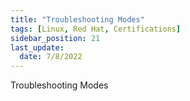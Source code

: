 ```yaml
---
title: "Troubleshooting Modes"
tags: [Linux, Red Hat, Certifications]
sidebar_position: 21
last_update:
  date: 7/8/2022
---
```


Troubleshooting Modes
